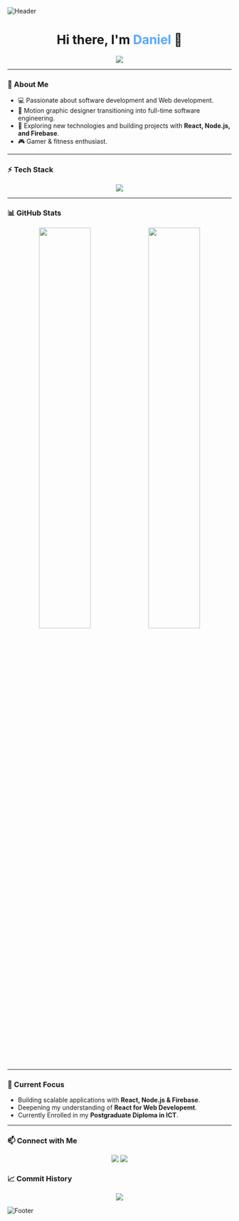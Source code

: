 ![Header](https://capsule-render.vercel.app/api?type=rect&color=0D1117&height=80&section=header)

<h1 align="center">Hi there, I'm <span style="color:#58A6FF">Daniel</span> 👋</h1>

<p align="center">
  <img src="https://readme-typing-svg.herokuapp.com?color=58A6FF&size=22&center=true&vCenter=true&width=500&lines=Web/Software+Developer;Tech+Enthusiast;Lifelong+ Self-Learner" />
</p>

---

### 🖤 About Me
- 💻 Passionate about software development and Web development.
- 🎨 Motion graphic designer transitioning into full-time software engineering.
- 🚀 Exploring new technologies and building projects with **React, Node.js, and Firebase**.
- 🎮 Gamer & fitness enthusiast.

---

### ⚡ Tech Stack
<p align="center">
  <img src="https://skillicons.dev/icons?i=html,css,bootstrap,js,jquery,react,nodejs,express,mongodb,git,github,python,java" />
</p>

---

### 📊 GitHub Stats
<p align="center">
  <img width="48%" src="https://github-readme-stats.vercel.app/api?username=Granddaddan&show_icons=true&theme=dark&hide_border=true" />
  <img width="48%" src="https://github-readme-streak-stats.herokuapp.com/?user=Granddaddan&theme=dark&hide_border=true" />
</p>

---

### 🌱 Current Focus
- Building scalable applications with **React, Node.js & Firebase**.
- Deepening my understanding of **React for Web Developemt**.
- Currently Enrolled in my **Postgraduate Diploma in ICT**.

---

### 📫 Connect with Me
<p align="center">
  <a href="https://www.linkedin.com/in/www.linkedin.com/in/daniel-marais-oct/" target="_blank"><img src="https://img.shields.io/badge/LinkedIn-0A66C2?style=for-the-badge&logo=linkedin&logoColor=white"/></a>
  <a href="mailto:dpengmarais99@gmail.com" target="_blank"><img src="https://img.shields.io/badge/Email-D14836?style=for-the-badge&logo=gmail&logoColor=white"/></a>
</p>

### 📈 Commit History
<p align="center">
  <img src="https://github-readme-activity-graph.vercel.app/graph?username=Granddaddan&theme=github-dark&hide_border=true" />
</p>

![Footer](https://capsule-render.vercel.app/api?type=rect&color=0D1117&height=30&section=footer)


